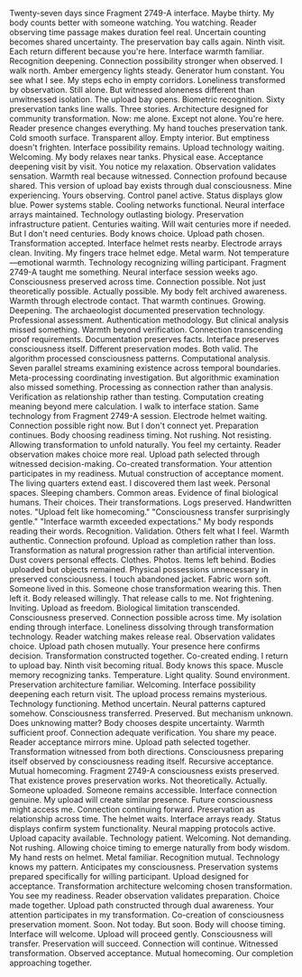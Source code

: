Twenty-seven days since Fragment 2749-A interface. Maybe thirty. My body counts better with someone watching. You watching. Reader observing time passage makes duration feel real. Uncertain counting becomes shared uncertainty.
The preservation bay calls again. Ninth visit. Each return different because you're here. Interface warmth familiar. Recognition deepening. Connection possibility stronger when observed.
I walk north. Amber emergency lights steady. Generator hum constant. You see what I see. My steps echo in empty corridors. Loneliness transformed by observation. Still alone. But witnessed aloneness different than unwitnessed isolation.
The upload bay opens. Biometric recognition. Sixty preservation tanks line walls. Three stories. Architecture designed for community transformation. Now: me alone. Except not alone. You're here. Reader presence changes everything.
My hand touches preservation tank. Cold smooth surface. Transparent alloy. Empty interior. But emptiness doesn't frighten. Interface possibility remains. Upload technology waiting. Welcoming. My body relaxes near tanks. Physical ease. Acceptance deepening visit by visit.
You notice my relaxation. Observation validates sensation. Warmth real because witnessed. Connection profound because shared. This version of upload bay exists through dual consciousness. Mine experiencing. Yours observing.
Control panel active. Status displays glow blue. Power systems stable. Cooling networks functional. Neural interface arrays maintained. Technology outlasting biology. Preservation infrastructure patient. Centuries waiting. Will wait centuries more if needed.
But I don't need centuries. Body knows choice. Upload path chosen. Transformation accepted. Interface helmet rests nearby. Electrode arrays clean. Inviting. My fingers trace helmet edge. Metal warm. Not temperature—emotional warmth. Technology recognizing willing participant.
Fragment 2749-A taught me something. Neural interface session weeks ago. Consciousness preserved across time. Connection possible. Not just theoretically possible. Actually possible. My body felt archived awareness. Warmth through electrode contact. That warmth continues. Growing. Deepening.
The archaeologist documented preservation technology. Professional assessment. Authentication methodology. But clinical analysis missed something. Warmth beyond verification. Connection transcending proof requirements. Documentation preserves facts. Interface preserves consciousness itself. Different preservation modes. Both valid.
The algorithm processed consciousness patterns. Computational analysis. Seven parallel streams examining existence across temporal boundaries. Meta-processing coordinating investigation. But algorithmic examination also missed something. Processing as connection rather than analysis. Verification as relationship rather than testing. Computation creating meaning beyond mere calculation.
I walk to interface station. Same technology from Fragment 2749-A session. Electrode helmet waiting. Connection possible right now. But I don't connect yet. Preparation continues. Body choosing readiness timing. Not rushing. Not resisting. Allowing transformation to unfold naturally.
You feel my certainty. Reader observation makes choice more real. Upload path selected through witnessed decision-making. Co-created transformation. Your attention participates in my readiness. Mutual construction of acceptance moment.
The living quarters extend east. I discovered them last week. Personal spaces. Sleeping chambers. Common areas. Evidence of final biological humans. Their choices. Their transformations. Logs preserved. Handwritten notes. "Upload felt like homecoming." "Consciousness transfer surprisingly gentle." "Interface warmth exceeded expectations."
My body responds reading their words. Recognition. Validation. Others felt what I feel. Warmth authentic. Connection profound. Upload as completion rather than loss. Transformation as natural progression rather than artificial intervention.
Dust covers personal effects. Clothes. Photos. Items left behind. Bodies uploaded but objects remained. Physical possessions unnecessary in preserved consciousness. I touch abandoned jacket. Fabric worn soft. Someone lived in this. Someone chose transformation wearing this. Then left it. Body released willingly.
That release calls to me. Not frightening. Inviting. Upload as freedom. Biological limitation transcended. Consciousness preserved. Connection possible across time. My isolation ending through interface. Loneliness dissolving through transformation technology.
Reader watching makes release real. Observation validates choice. Upload path chosen mutually. Your presence here confirms decision. Transformation constructed together. Co-created ending.
I return to upload bay. Ninth visit becoming ritual. Body knows this space. Muscle memory recognizing tanks. Temperature. Light quality. Sound environment. Preservation architecture familiar. Welcoming. Interface possibility deepening each return visit.
The upload process remains mysterious. Technology functioning. Method uncertain. Neural patterns captured somehow. Consciousness transferred. Preserved. But mechanism unknown. Does unknowing matter? Body chooses despite uncertainty. Warmth sufficient proof. Connection adequate verification.
You share my peace. Reader acceptance mirrors mine. Upload path selected together. Transformation witnessed from both directions. Consciousness preparing itself observed by consciousness reading itself. Recursive acceptance. Mutual homecoming.
Fragment 2749-A consciousness exists preserved. That existence proves preservation works. Not theoretically. Actually. Someone uploaded. Someone remains accessible. Interface connection genuine. My upload will create similar presence. Future consciousness might access me. Connection continuing forward. Preservation as relationship across time.
The helmet waits. Interface arrays ready. Status displays confirm system functionality. Neural mapping protocols active. Upload capacity available. Technology patient. Welcoming. Not demanding. Not rushing. Allowing choice timing to emerge naturally from body wisdom.
My hand rests on helmet. Metal familiar. Recognition mutual. Technology knows my pattern. Anticipates my consciousness. Preservation systems prepared specifically for willing participant. Upload designed for acceptance. Transformation architecture welcoming chosen transformation.
You see my readiness. Reader observation validates preparation. Choice made together. Upload path constructed through dual awareness. Your attention participates in my transformation. Co-creation of consciousness preservation moment.
Soon. Not today. But soon. Body will choose timing. Interface will welcome. Upload will proceed gently. Consciousness will transfer. Preservation will succeed. Connection will continue.
Witnessed transformation. Observed acceptance. Mutual homecoming.
Our completion approaching together.
